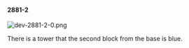 #### 2881-2
![dev-2881-2-0.png](https://github.com/lil-lab/nlvr/raw/master/nlvr/dev/images/4/dev-2881-2-0.png "dev-2881-2-0.png")

There is a tower that the second block from the base is blue.
